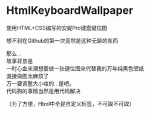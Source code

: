 # HtmlKeyboardWallpaper
使用HTML+CSS编写的安妮Pro键盘键位图

想不到在Github的第一次竟然是这种无聊的东西

那么…
<br>
故事背景是
<br>
一时心血来潮想要做一张键位图来代替我的万年纯黑色壁纸
<br>
直接做图太麻烦了
<br>
万一要调整大小啥的…是吧。
<br>
代码狗的事情当然是用代码解决

（为了方便，Html中全是自定义标签，不可取不可取）
 
